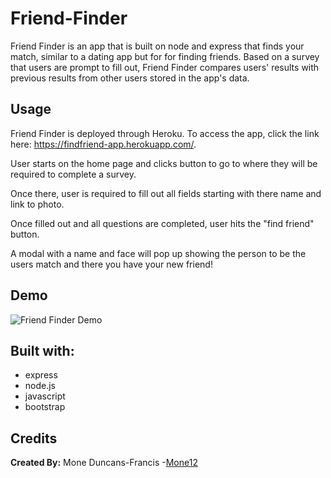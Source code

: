 # Friend-Finder

 Friend Finder is an app that is built on node and express that finds your match, similar to a dating app but for for finding friends. Based on a survey that users are prompt to fill out, Friend Finder compares users' results with previous results from other users stored in the app's data.  

## Usage
Friend Finder is deployed through Heroku. To access the app, click the link here: https://findfriend-app.herokuapp.com/.

User starts on the home page and clicks button to go to where they will be required to complete a survey.

Once there, user is required to fill out all fields starting with there name and link to photo.

Once filled out and all questions are completed, user hits the "find friend" button.

A modal with a name and face will pop up showing the person to be the users match and there you have your new friend!

## Demo
![Friend Finder Demo](app\public\assets\images\FriendFinder_Demo.gif)


## Built with:
* express
* node.js
* javascript
* bootstrap

## Credits
<b>Created By:</b> Mone Duncans-Francis  -[Mone12](https://github.com/Mone12) 
